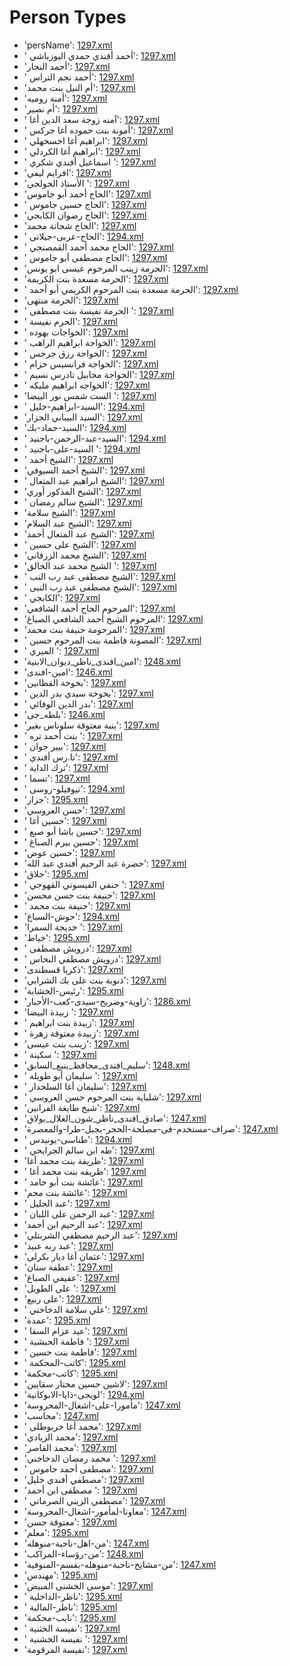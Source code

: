 # Person Types
 * 'persName'‎: [1297.xml](https://project-cairo-urban-news.github.io/CairoUrbanNews/?name=arabic/1297.xml&text=persName)
 * ' أحمد أفندي حمدي اليوزباشي'‎: [1297.xml](https://project-cairo-urban-news.github.io/CairoUrbanNews/?name=arabic/1297.xml&text=%20%D8%A3%D8%AD%D9%85%D8%AF%20%D8%A3%D9%81%D9%86%D8%AF%D9%8A%20%D8%AD%D9%85%D8%AF%D9%8A%20%D8%A7%D9%84%D9%8A%D9%88%D8%B2%D8%A8%D8%A7%D8%B4%D9%8A)
 * 'أحمد النجار'‎: [1297.xml](https://project-cairo-urban-news.github.io/CairoUrbanNews/?name=arabic/1297.xml&text=%D8%A3%D8%AD%D9%85%D8%AF%20%D8%A7%D9%84%D9%86%D8%AC%D8%A7%D8%B1)
 * ' أحمد نجم التراس'‎: [1297.xml](https://project-cairo-urban-news.github.io/CairoUrbanNews/?name=arabic/1297.xml&text=%20%D8%A3%D8%AD%D9%85%D8%AF%20%D9%86%D8%AC%D9%85%20%D8%A7%D9%84%D8%AA%D8%B1%D8%A7%D8%B3)
 * 'أم النيل بنت محمد'‎: [1297.xml](https://project-cairo-urban-news.github.io/CairoUrbanNews/?name=arabic/1297.xml&text=%D8%A3%D9%85%20%D8%A7%D9%84%D9%86%D9%8A%D9%84%20%D8%A8%D9%86%D8%AA%20%D9%85%D8%AD%D9%85%D8%AF)
 * 'أمنة روميه'‎: [1297.xml](https://project-cairo-urban-news.github.io/CairoUrbanNews/?name=arabic/1297.xml&text=%D8%A3%D9%85%D9%86%D8%A9%20%D8%B1%D9%88%D9%85%D9%8A%D9%87)
 * 'أم نصير'‎: [1297.xml](https://project-cairo-urban-news.github.io/CairoUrbanNews/?name=arabic/1297.xml&text=%D8%A3%D9%85%20%D9%86%D8%B5%D9%8A%D8%B1)
 * ' آمنه زوجة سعد الدين أغا'‎: [1297.xml](https://project-cairo-urban-news.github.io/CairoUrbanNews/?name=arabic/1297.xml&text=%20%D8%A2%D9%85%D9%86%D9%87%20%D8%B2%D9%88%D8%AC%D8%A9%20%D8%B3%D8%B9%D8%AF%20%D8%A7%D9%84%D8%AF%D9%8A%D9%86%20%D8%A3%D8%BA%D8%A7)
 * ' أمونة بنت حموده أغا جركس'‎: [1297.xml](https://project-cairo-urban-news.github.io/CairoUrbanNews/?name=arabic/1297.xml&text=%20%D8%A3%D9%85%D9%88%D9%86%D8%A9%20%D8%A8%D9%86%D8%AA%20%D8%AD%D9%85%D9%88%D8%AF%D9%87%20%D8%A3%D8%BA%D8%A7%20%D8%AC%D8%B1%D9%83%D8%B3)
 * ' ابراهيم أغا اخسخهلي'‎: [1297.xml](https://project-cairo-urban-news.github.io/CairoUrbanNews/?name=arabic/1297.xml&text=%20%D8%A7%D8%A8%D8%B1%D8%A7%D9%87%D9%8A%D9%85%20%D8%A3%D8%BA%D8%A7%20%D8%A7%D8%AE%D8%B3%D8%AE%D9%87%D9%84%D9%8A)
 * ' ابراهيم أغا الكردلي'‎: [1297.xml](https://project-cairo-urban-news.github.io/CairoUrbanNews/?name=arabic/1297.xml&text=%20%D8%A7%D8%A8%D8%B1%D8%A7%D9%87%D9%8A%D9%85%20%D8%A3%D8%BA%D8%A7%20%D8%A7%D9%84%D9%83%D8%B1%D8%AF%D9%84%D9%8A)
 * ' اسماعيل أفندي شكري '‎: [1297.xml](https://project-cairo-urban-news.github.io/CairoUrbanNews/?name=arabic/1297.xml&text=%20%D8%A7%D8%B3%D9%85%D8%A7%D8%B9%D9%8A%D9%84%20%D8%A3%D9%81%D9%86%D8%AF%D9%8A%20%D8%B4%D9%83%D8%B1%D9%8A%20)
 * 'افرايم ليفي'‎: [1297.xml](https://project-cairo-urban-news.github.io/CairoUrbanNews/?name=arabic/1297.xml&text=%D8%A7%D9%81%D8%B1%D8%A7%D9%8A%D9%85%20%D9%84%D9%8A%D9%81%D9%8A)
 * 'الأستاذ الحولجي '‎: [1297.xml](https://project-cairo-urban-news.github.io/CairoUrbanNews/?name=arabic/1297.xml&text=%D8%A7%D9%84%D8%A3%D8%B3%D8%AA%D8%A7%D8%B0%20%D8%A7%D9%84%D8%AD%D9%88%D9%84%D8%AC%D9%8A%20)
 * 'الحاج أحمد أبو جاموس'‎: [1297.xml](https://project-cairo-urban-news.github.io/CairoUrbanNews/?name=arabic/1297.xml&text=%D8%A7%D9%84%D8%AD%D8%A7%D8%AC%20%D8%A3%D8%AD%D9%85%D8%AF%20%D8%A3%D8%A8%D9%88%20%D8%AC%D8%A7%D9%85%D9%88%D8%B3)
 * ' الحاج حسين جاموس'‎: [1297.xml](https://project-cairo-urban-news.github.io/CairoUrbanNews/?name=arabic/1297.xml&text=%20%D8%A7%D9%84%D8%AD%D8%A7%D8%AC%20%D8%AD%D8%B3%D9%8A%D9%86%20%D8%AC%D8%A7%D9%85%D9%88%D8%B3)
 * 'الحاج رضوان الكابجي'‎: [1297.xml](https://project-cairo-urban-news.github.io/CairoUrbanNews/?name=arabic/1297.xml&text=%D8%A7%D9%84%D8%AD%D8%A7%D8%AC%20%D8%B1%D8%B6%D9%88%D8%A7%D9%86%20%D8%A7%D9%84%D9%83%D8%A7%D8%A8%D8%AC%D9%8A)
 * 'الحاج شحاتة محمد'‎: [1297.xml](https://project-cairo-urban-news.github.io/CairoUrbanNews/?name=arabic/1297.xml&text=%D8%A7%D9%84%D8%AD%D8%A7%D8%AC%20%D8%B4%D8%AD%D8%A7%D8%AA%D8%A9%20%D9%85%D8%AD%D9%85%D8%AF)
 * ' الحاج-عربى-جيلاتى'‎: [1294.xml](https://project-cairo-urban-news.github.io/CairoUrbanNews/?name=arabic/1294.xml&text=%20%D8%A7%D9%84%D8%AD%D8%A7%D8%AC-%D8%B9%D8%B1%D8%A8%D9%89-%D8%AC%D9%8A%D9%84%D8%A7%D8%AA%D9%89)
 * ' الحاج محمد أحمد القمصنجي'‎: [1297.xml](https://project-cairo-urban-news.github.io/CairoUrbanNews/?name=arabic/1297.xml&text=%20%D8%A7%D9%84%D8%AD%D8%A7%D8%AC%20%D9%85%D8%AD%D9%85%D8%AF%20%D8%A3%D8%AD%D9%85%D8%AF%20%D8%A7%D9%84%D9%82%D9%85%D8%B5%D9%86%D8%AC%D9%8A)
 * ' الحاج مصطفى أبو جاموس'‎: [1297.xml](https://project-cairo-urban-news.github.io/CairoUrbanNews/?name=arabic/1297.xml&text=%20%D8%A7%D9%84%D8%AD%D8%A7%D8%AC%20%D9%85%D8%B5%D8%B7%D9%81%D9%89%20%D8%A3%D8%A8%D9%88%20%D8%AC%D8%A7%D9%85%D9%88%D8%B3)
 * 'الحرمة زينب المرحوم عيسى ابو يونس'‎: [1297.xml](https://project-cairo-urban-news.github.io/CairoUrbanNews/?name=arabic/1297.xml&text=%D8%A7%D9%84%D8%AD%D8%B1%D9%85%D8%A9%20%D8%B2%D9%8A%D9%86%D8%A8%20%D8%A7%D9%84%D9%85%D8%B1%D8%AD%D9%88%D9%85%20%D8%B9%D9%8A%D8%B3%D9%89%20%D8%A7%D8%A8%D9%88%20%D9%8A%D9%88%D9%86%D8%B3)
 * 'الحرمة مسعدة بنت الكريمة'‎: [1297.xml](https://project-cairo-urban-news.github.io/CairoUrbanNews/?name=arabic/1297.xml&text=%D8%A7%D9%84%D8%AD%D8%B1%D9%85%D8%A9%20%D9%85%D8%B3%D8%B9%D8%AF%D8%A9%20%D8%A8%D9%86%D8%AA%20%D8%A7%D9%84%D9%83%D8%B1%D9%8A%D9%85%D8%A9)
 * ' الحرمة مسعدة بنت المرحوم الكريمي أبو أحمد'‎: [1297.xml](https://project-cairo-urban-news.github.io/CairoUrbanNews/?name=arabic/1297.xml&text=%20%D8%A7%D9%84%D8%AD%D8%B1%D9%85%D8%A9%20%D9%85%D8%B3%D8%B9%D8%AF%D8%A9%20%D8%A8%D9%86%D8%AA%20%D8%A7%D9%84%D9%85%D8%B1%D8%AD%D9%88%D9%85%20%D8%A7%D9%84%D9%83%D8%B1%D9%8A%D9%85%D9%8A%20%D8%A3%D8%A8%D9%88%20%D8%A3%D8%AD%D9%85%D8%AF)
 * 'الحرمة منتهى'‎: [1297.xml](https://project-cairo-urban-news.github.io/CairoUrbanNews/?name=arabic/1297.xml&text=%D8%A7%D9%84%D8%AD%D8%B1%D9%85%D8%A9%20%D9%85%D9%86%D8%AA%D9%87%D9%89)
 * ' الحرمة نفيسة بنت مصطفى '‎: [1297.xml](https://project-cairo-urban-news.github.io/CairoUrbanNews/?name=arabic/1297.xml&text=%20%D8%A7%D9%84%D8%AD%D8%B1%D9%85%D8%A9%20%D9%86%D9%81%D9%8A%D8%B3%D8%A9%20%D8%A8%D9%86%D8%AA%20%D9%85%D8%B5%D8%B7%D9%81%D9%89%20)
 * ' الحرم نفيسة'‎: [1297.xml](https://project-cairo-urban-news.github.io/CairoUrbanNews/?name=arabic/1297.xml&text=%20%D8%A7%D9%84%D8%AD%D8%B1%D9%85%20%D9%86%D9%81%D9%8A%D8%B3%D8%A9)
 * ' الخواجات بهوده'‎: [1297.xml](https://project-cairo-urban-news.github.io/CairoUrbanNews/?name=arabic/1297.xml&text=%20%D8%A7%D9%84%D8%AE%D9%88%D8%A7%D8%AC%D8%A7%D8%AA%20%D8%A8%D9%87%D9%88%D8%AF%D9%87)
 * ' الخواجة ابراهيم الراهب'‎: [1297.xml](https://project-cairo-urban-news.github.io/CairoUrbanNews/?name=arabic/1297.xml&text=%20%D8%A7%D9%84%D8%AE%D9%88%D8%A7%D8%AC%D8%A9%20%D8%A7%D8%A8%D8%B1%D8%A7%D9%87%D9%8A%D9%85%20%D8%A7%D9%84%D8%B1%D8%A7%D9%87%D8%A8)
 * ' الخواجة رزق جرجس'‎: [1297.xml](https://project-cairo-urban-news.github.io/CairoUrbanNews/?name=arabic/1297.xml&text=%20%D8%A7%D9%84%D8%AE%D9%88%D8%A7%D8%AC%D8%A9%20%D8%B1%D8%B2%D9%82%20%D8%AC%D8%B1%D8%AC%D8%B3)
 * ' الخواجة فرانسيس خزام'‎: [1297.xml](https://project-cairo-urban-news.github.io/CairoUrbanNews/?name=arabic/1297.xml&text=%20%D8%A7%D9%84%D8%AE%D9%88%D8%A7%D8%AC%D8%A9%20%D9%81%D8%B1%D8%A7%D9%86%D8%B3%D9%8A%D8%B3%20%D8%AE%D8%B2%D8%A7%D9%85)
 * ' الخواجة مخابيل تادرس نسيم'‎: [1297.xml](https://project-cairo-urban-news.github.io/CairoUrbanNews/?name=arabic/1297.xml&text=%20%D8%A7%D9%84%D8%AE%D9%88%D8%A7%D8%AC%D8%A9%20%D9%85%D8%AE%D8%A7%D8%A8%D9%8A%D9%84%20%D8%AA%D8%A7%D8%AF%D8%B1%D8%B3%20%D9%86%D8%B3%D9%8A%D9%85)
 * ' الخواجه ابراهيم مليكه'‎: [1297.xml](https://project-cairo-urban-news.github.io/CairoUrbanNews/?name=arabic/1297.xml&text=%20%D8%A7%D9%84%D8%AE%D9%88%D8%A7%D8%AC%D9%87%20%D8%A7%D8%A8%D8%B1%D8%A7%D9%87%D9%8A%D9%85%20%D9%85%D9%84%D9%8A%D9%83%D9%87)
 * 'الست شمس نور البيضا '‎: [1297.xml](https://project-cairo-urban-news.github.io/CairoUrbanNews/?name=arabic/1297.xml&text=%D8%A7%D9%84%D8%B3%D8%AA%20%D8%B4%D9%85%D8%B3%20%D9%86%D9%88%D8%B1%20%D8%A7%D9%84%D8%A8%D9%8A%D8%B6%D8%A7%20)
 * ' السيد-ابراهيم-خليل'‎: [1294.xml](https://project-cairo-urban-news.github.io/CairoUrbanNews/?name=arabic/1294.xml&text=%20%D8%A7%D9%84%D8%B3%D9%8A%D8%AF-%D8%A7%D8%A8%D8%B1%D8%A7%D9%87%D9%8A%D9%85-%D8%AE%D9%84%D9%8A%D9%84)
 * 'السيد البيباني الجزار'‎: [1297.xml](https://project-cairo-urban-news.github.io/CairoUrbanNews/?name=arabic/1297.xml&text=%D8%A7%D9%84%D8%B3%D9%8A%D8%AF%20%D8%A7%D9%84%D8%A8%D9%8A%D8%A8%D8%A7%D9%86%D9%8A%20%D8%A7%D9%84%D8%AC%D8%B2%D8%A7%D8%B1)
 * 'السيد-حماد-بك'‎: [1294.xml](https://project-cairo-urban-news.github.io/CairoUrbanNews/?name=arabic/1294.xml&text=%D8%A7%D9%84%D8%B3%D9%8A%D8%AF-%D8%AD%D9%85%D8%A7%D8%AF-%D8%A8%D9%83)
 * ' السيد-عبد-الرحمن-باجنيد'‎: [1294.xml](https://project-cairo-urban-news.github.io/CairoUrbanNews/?name=arabic/1294.xml&text=%20%D8%A7%D9%84%D8%B3%D9%8A%D8%AF-%D8%B9%D8%A8%D8%AF-%D8%A7%D9%84%D8%B1%D8%AD%D9%85%D9%86-%D8%A8%D8%A7%D8%AC%D9%86%D9%8A%D8%AF)
 * ' السيد-على-باجنيد '‎: [1294.xml](https://project-cairo-urban-news.github.io/CairoUrbanNews/?name=arabic/1294.xml&text=%20%D8%A7%D9%84%D8%B3%D9%8A%D8%AF-%D8%B9%D9%84%D9%89-%D8%A8%D8%A7%D8%AC%D9%86%D9%8A%D8%AF%20)
 * ' الشيخ أحمد'‎: [1297.xml](https://project-cairo-urban-news.github.io/CairoUrbanNews/?name=arabic/1297.xml&text=%20%D8%A7%D9%84%D8%B4%D9%8A%D8%AE%20%D8%A3%D8%AD%D9%85%D8%AF)
 * 'الشيخ أحمد السيوفي'‎: [1297.xml](https://project-cairo-urban-news.github.io/CairoUrbanNews/?name=arabic/1297.xml&text=%D8%A7%D9%84%D8%B4%D9%8A%D8%AE%20%D8%A3%D8%AD%D9%85%D8%AF%20%D8%A7%D9%84%D8%B3%D9%8A%D9%88%D9%81%D9%8A)
 * ' الشيخ ابراهيم عبد المتعال'‎: [1297.xml](https://project-cairo-urban-news.github.io/CairoUrbanNews/?name=arabic/1297.xml&text=%20%D8%A7%D9%84%D8%B4%D9%8A%D8%AE%20%D8%A7%D8%A8%D8%B1%D8%A7%D9%87%D9%8A%D9%85%20%D8%B9%D8%A8%D8%AF%20%D8%A7%D9%84%D9%85%D8%AA%D8%B9%D8%A7%D9%84)
 * 'الشيخ المذكور أوري'‎: [1297.xml](https://project-cairo-urban-news.github.io/CairoUrbanNews/?name=arabic/1297.xml&text=%D8%A7%D9%84%D8%B4%D9%8A%D8%AE%20%D8%A7%D9%84%D9%85%D8%B0%D9%83%D9%88%D8%B1%20%D8%A3%D9%88%D8%B1%D9%8A)
 * ' الشيخ سالم رمضان'‎: [1297.xml](https://project-cairo-urban-news.github.io/CairoUrbanNews/?name=arabic/1297.xml&text=%20%D8%A7%D9%84%D8%B4%D9%8A%D8%AE%20%D8%B3%D8%A7%D9%84%D9%85%20%D8%B1%D9%85%D8%B6%D8%A7%D9%86)
 * 'الشيخ سلامة'‎: [1297.xml](https://project-cairo-urban-news.github.io/CairoUrbanNews/?name=arabic/1297.xml&text=%D8%A7%D9%84%D8%B4%D9%8A%D8%AE%20%D8%B3%D9%84%D8%A7%D9%85%D8%A9)
 * 'الشيخ عبد السلام'‎: [1297.xml](https://project-cairo-urban-news.github.io/CairoUrbanNews/?name=arabic/1297.xml&text=%D8%A7%D9%84%D8%B4%D9%8A%D8%AE%20%D8%B9%D8%A8%D8%AF%20%D8%A7%D9%84%D8%B3%D9%84%D8%A7%D9%85)
 * 'الشيخ عبد المتعال أحمد'‎: [1297.xml](https://project-cairo-urban-news.github.io/CairoUrbanNews/?name=arabic/1297.xml&text=%D8%A7%D9%84%D8%B4%D9%8A%D8%AE%20%D8%B9%D8%A8%D8%AF%20%D8%A7%D9%84%D9%85%D8%AA%D8%B9%D8%A7%D9%84%20%D8%A3%D8%AD%D9%85%D8%AF)
 * ' الشيخ على حسين'‎: [1297.xml](https://project-cairo-urban-news.github.io/CairoUrbanNews/?name=arabic/1297.xml&text=%20%D8%A7%D9%84%D8%B4%D9%8A%D8%AE%20%D8%B9%D9%84%D9%89%20%D8%AD%D8%B3%D9%8A%D9%86)
 * 'الشيخ محمد الزرقاني'‎: [1297.xml](https://project-cairo-urban-news.github.io/CairoUrbanNews/?name=arabic/1297.xml&text=%D8%A7%D9%84%D8%B4%D9%8A%D8%AE%20%D9%85%D8%AD%D9%85%D8%AF%20%D8%A7%D9%84%D8%B2%D8%B1%D9%82%D8%A7%D9%86%D9%8A)
 * 'الشيخ محمد عبد الخالق '‎: [1297.xml](https://project-cairo-urban-news.github.io/CairoUrbanNews/?name=arabic/1297.xml&text=%D8%A7%D9%84%D8%B4%D9%8A%D8%AE%20%D9%85%D8%AD%D9%85%D8%AF%20%D8%B9%D8%A8%D8%AF%20%D8%A7%D9%84%D8%AE%D8%A7%D9%84%D9%82%20)
 * ' الشيخ مصطفى عبد رب النب'‎: [1297.xml](https://project-cairo-urban-news.github.io/CairoUrbanNews/?name=arabic/1297.xml&text=%20%D8%A7%D9%84%D8%B4%D9%8A%D8%AE%20%D9%85%D8%B5%D8%B7%D9%81%D9%89%20%D8%B9%D8%A8%D8%AF%20%D8%B1%D8%A8%20%D8%A7%D9%84%D9%86%D8%A8)
 * ' الشيخ مصطفى عبد رب النبى'‎: [1297.xml](https://project-cairo-urban-news.github.io/CairoUrbanNews/?name=arabic/1297.xml&text=%20%D8%A7%D9%84%D8%B4%D9%8A%D8%AE%20%D9%85%D8%B5%D8%B7%D9%81%D9%89%20%D8%B9%D8%A8%D8%AF%20%D8%B1%D8%A8%20%D8%A7%D9%84%D9%86%D8%A8%D9%89)
 * ' الكابجي'‎: [1297.xml](https://project-cairo-urban-news.github.io/CairoUrbanNews/?name=arabic/1297.xml&text=%20%D8%A7%D9%84%D9%83%D8%A7%D8%A8%D8%AC%D9%8A)
 * 'المرحوم الحاج أحمد الشافعي'‎: [1297.xml](https://project-cairo-urban-news.github.io/CairoUrbanNews/?name=arabic/1297.xml&text=%D8%A7%D9%84%D9%85%D8%B1%D8%AD%D9%88%D9%85%20%D8%A7%D9%84%D8%AD%D8%A7%D8%AC%20%D8%A3%D8%AD%D9%85%D8%AF%20%D8%A7%D9%84%D8%B4%D8%A7%D9%81%D8%B9%D9%8A)
 * 'المرحوم الشيخ أحمد الشافعي الصباغ'‎: [1297.xml](https://project-cairo-urban-news.github.io/CairoUrbanNews/?name=arabic/1297.xml&text=%D8%A7%D9%84%D9%85%D8%B1%D8%AD%D9%88%D9%85%20%D8%A7%D9%84%D8%B4%D9%8A%D8%AE%20%D8%A3%D8%AD%D9%85%D8%AF%20%D8%A7%D9%84%D8%B4%D8%A7%D9%81%D8%B9%D9%8A%20%D8%A7%D9%84%D8%B5%D8%A8%D8%A7%D8%BA)
 * 'المرحومة حنيفة بنت محمد'‎: [1297.xml](https://project-cairo-urban-news.github.io/CairoUrbanNews/?name=arabic/1297.xml&text=%D8%A7%D9%84%D9%85%D8%B1%D8%AD%D9%88%D9%85%D8%A9%20%D8%AD%D9%86%D9%8A%D9%81%D8%A9%20%D8%A8%D9%86%D8%AA%20%D9%85%D8%AD%D9%85%D8%AF)
 * ' المصونة فاطمة بنت المرحوم حسين'‎: [1297.xml](https://project-cairo-urban-news.github.io/CairoUrbanNews/?name=arabic/1297.xml&text=%20%D8%A7%D9%84%D9%85%D8%B5%D9%88%D9%86%D8%A9%20%D9%81%D8%A7%D8%B7%D9%85%D8%A9%20%D8%A8%D9%86%D8%AA%20%D8%A7%D9%84%D9%85%D8%B1%D8%AD%D9%88%D9%85%20%D8%AD%D8%B3%D9%8A%D9%86)
 * ' الميري '‎: [1297.xml](https://project-cairo-urban-news.github.io/CairoUrbanNews/?name=arabic/1297.xml&text=%20%D8%A7%D9%84%D9%85%D9%8A%D8%B1%D9%8A%20)
 * 'امين_افندى_ناظر_ديوان_الابنية'‎: [1248.xml](https://project-cairo-urban-news.github.io/CairoUrbanNews/?name=arabic/1248.xml&text=%D8%A7%D9%85%D9%8A%D9%86_%D8%A7%D9%81%D9%86%D8%AF%D9%89_%D9%86%D8%A7%D8%B8%D8%B1_%D8%AF%D9%8A%D9%88%D8%A7%D9%86_%D8%A7%D9%84%D8%A7%D8%A8%D9%86%D9%8A%D8%A9)
 * 'امين-افندى'‎: [1246.xml](https://project-cairo-urban-news.github.io/CairoUrbanNews/?name=arabic/1246.xml&text=%D8%A7%D9%85%D9%8A%D9%86-%D8%A7%D9%81%D9%86%D8%AF%D9%89)
 * 'بخوخة القطانين'‎: [1297.xml](https://project-cairo-urban-news.github.io/CairoUrbanNews/?name=arabic/1297.xml&text=%D8%A8%D8%AE%D9%88%D8%AE%D8%A9%20%D8%A7%D9%84%D9%82%D8%B7%D8%A7%D9%86%D9%8A%D9%86)
 * ' بخوخة سيدي بدر الدين'‎: [1297.xml](https://project-cairo-urban-news.github.io/CairoUrbanNews/?name=arabic/1297.xml&text=%20%D8%A8%D8%AE%D9%88%D8%AE%D8%A9%20%D8%B3%D9%8A%D8%AF%D9%8A%20%D8%A8%D8%AF%D8%B1%20%D8%A7%D9%84%D8%AF%D9%8A%D9%86)
 * ' بدر الدين الوفائي'‎: [1297.xml](https://project-cairo-urban-news.github.io/CairoUrbanNews/?name=arabic/1297.xml&text=%20%D8%A8%D8%AF%D8%B1%20%D8%A7%D9%84%D8%AF%D9%8A%D9%86%20%D8%A7%D9%84%D9%88%D9%81%D8%A7%D8%A6%D9%8A)
 * 'بلطه_جى'‎: [1246.xml](https://project-cairo-urban-news.github.io/CairoUrbanNews/?name=arabic/1246.xml&text=%D8%A8%D9%84%D8%B7%D9%87_%D8%AC%D9%89)
 * 'بنبة معتوقة سلوناس بغير'‎: [1297.xml](https://project-cairo-urban-news.github.io/CairoUrbanNews/?name=arabic/1297.xml&text=%D8%A8%D9%86%D8%A8%D8%A9%20%D9%85%D8%B9%D8%AA%D9%88%D9%82%D8%A9%20%D8%B3%D9%84%D9%88%D9%86%D8%A7%D8%B3%20%D8%A8%D8%BA%D9%8A%D8%B1)
 * ' بنت أحمد تره '‎: [1297.xml](https://project-cairo-urban-news.github.io/CairoUrbanNews/?name=arabic/1297.xml&text=%20%D8%A8%D9%86%D8%AA%20%D8%A3%D8%AD%D9%85%D8%AF%20%D8%AA%D8%B1%D9%87%20)
 * ' بيير جوان'‎: [1297.xml](https://project-cairo-urban-news.github.io/CairoUrbanNews/?name=arabic/1297.xml&text=%20%D8%A8%D9%8A%D9%8A%D8%B1%20%D8%AC%D9%88%D8%A7%D9%86)
 * ' تا.رس أفندي'‎: [1297.xml](https://project-cairo-urban-news.github.io/CairoUrbanNews/?name=arabic/1297.xml&text=%20%D8%AA%D8%A7.%D8%B1%D8%B3%20%D8%A3%D9%81%D9%86%D8%AF%D9%8A)
 * ' ترك الداية'‎: [1297.xml](https://project-cairo-urban-news.github.io/CairoUrbanNews/?name=arabic/1297.xml&text=%20%D8%AA%D8%B1%D9%83%20%D8%A7%D9%84%D8%AF%D8%A7%D9%8A%D8%A9)
 * ' تسما'‎: [1297.xml](https://project-cairo-urban-news.github.io/CairoUrbanNews/?name=arabic/1297.xml&text=%20%D8%AA%D8%B3%D9%85%D8%A7)
 * ' تيوفيلو-روسى'‎: [1294.xml](https://project-cairo-urban-news.github.io/CairoUrbanNews/?name=arabic/1294.xml&text=%20%D8%AA%D9%8A%D9%88%D9%81%D9%8A%D9%84%D9%88-%D8%B1%D9%88%D8%B3%D9%89)
 * 'جزار'‎: [1295.xml](https://project-cairo-urban-news.github.io/CairoUrbanNews/?name=arabic/1295.xml&text=%D8%AC%D8%B2%D8%A7%D8%B1)
 * 'حسن العروسي'‎: [1297.xml](https://project-cairo-urban-news.github.io/CairoUrbanNews/?name=arabic/1297.xml&text=%D8%AD%D8%B3%D9%86%20%D8%A7%D9%84%D8%B9%D8%B1%D9%88%D8%B3%D9%8A)
 * ' حسين أغا'‎: [1297.xml](https://project-cairo-urban-news.github.io/CairoUrbanNews/?name=arabic/1297.xml&text=%20%D8%AD%D8%B3%D9%8A%D9%86%20%D8%A3%D8%BA%D8%A7)
 * ' حسين باشا أبو صبع'‎: [1297.xml](https://project-cairo-urban-news.github.io/CairoUrbanNews/?name=arabic/1297.xml&text=%20%D8%AD%D8%B3%D9%8A%D9%86%20%D8%A8%D8%A7%D8%B4%D8%A7%20%D8%A3%D8%A8%D9%88%20%D8%B5%D8%A8%D8%B9)
 * ' حسين بيرم الصباغ'‎: [1297.xml](https://project-cairo-urban-news.github.io/CairoUrbanNews/?name=arabic/1297.xml&text=%20%D8%AD%D8%B3%D9%8A%D9%86%20%D8%A8%D9%8A%D8%B1%D9%85%20%D8%A7%D9%84%D8%B5%D8%A8%D8%A7%D8%BA)
 * 'حسين عوض'‎: [1297.xml](https://project-cairo-urban-news.github.io/CairoUrbanNews/?name=arabic/1297.xml&text=%D8%AD%D8%B3%D9%8A%D9%86%20%D8%B9%D9%88%D8%B6)
 * 'حضرة عبد الرحيم أفندي عبد الله'‎: [1297.xml](https://project-cairo-urban-news.github.io/CairoUrbanNews/?name=arabic/1297.xml&text=%D8%AD%D8%B6%D8%B1%D8%A9%20%D8%B9%D8%A8%D8%AF%20%D8%A7%D9%84%D8%B1%D8%AD%D9%8A%D9%85%20%D8%A3%D9%81%D9%86%D8%AF%D9%8A%20%D8%B9%D8%A8%D8%AF%20%D8%A7%D9%84%D9%84%D9%87)
 * 'حلاق'‎: [1295.xml](https://project-cairo-urban-news.github.io/CairoUrbanNews/?name=arabic/1295.xml&text=%D8%AD%D9%84%D8%A7%D9%82)
 * ' حنفي القيسوني القهوجي '‎: [1297.xml](https://project-cairo-urban-news.github.io/CairoUrbanNews/?name=arabic/1297.xml&text=%20%D8%AD%D9%86%D9%81%D9%8A%20%D8%A7%D9%84%D9%82%D9%8A%D8%B3%D9%88%D9%86%D9%8A%20%D8%A7%D9%84%D9%82%D9%87%D9%88%D8%AC%D9%8A%20)
 * 'حنيفة بنت حسن محسن'‎: [1297.xml](https://project-cairo-urban-news.github.io/CairoUrbanNews/?name=arabic/1297.xml&text=%D8%AD%D9%86%D9%8A%D9%81%D8%A9%20%D8%A8%D9%86%D8%AA%20%D8%AD%D8%B3%D9%86%20%D9%85%D8%AD%D8%B3%D9%86)
 * ' حنيفة بنت محمد'‎: [1297.xml](https://project-cairo-urban-news.github.io/CairoUrbanNews/?name=arabic/1297.xml&text=%20%D8%AD%D9%86%D9%8A%D9%81%D8%A9%20%D8%A8%D9%86%D8%AA%20%D9%85%D8%AD%D9%85%D8%AF)
 * 'حوش-السباع'‎: [1294.xml](https://project-cairo-urban-news.github.io/CairoUrbanNews/?name=arabic/1294.xml&text=%D8%AD%D9%88%D8%B4-%D8%A7%D9%84%D8%B3%D8%A8%D8%A7%D8%B9)
 * 'خديجة السمرا '‎: [1297.xml](https://project-cairo-urban-news.github.io/CairoUrbanNews/?name=arabic/1297.xml&text=%D8%AE%D8%AF%D9%8A%D8%AC%D8%A9%20%D8%A7%D9%84%D8%B3%D9%85%D8%B1%D8%A7%20)
 * 'خياط'‎: [1295.xml](https://project-cairo-urban-news.github.io/CairoUrbanNews/?name=arabic/1295.xml&text=%D8%AE%D9%8A%D8%A7%D8%B7)
 * ' درويش مصطفى'‎: [1297.xml](https://project-cairo-urban-news.github.io/CairoUrbanNews/?name=arabic/1297.xml&text=%20%D8%AF%D8%B1%D9%88%D9%8A%D8%B4%20%D9%85%D8%B5%D8%B7%D9%81%D9%89)
 * ' درويش مصطفي النحاس'‎: [1297.xml](https://project-cairo-urban-news.github.io/CairoUrbanNews/?name=arabic/1297.xml&text=%20%D8%AF%D8%B1%D9%88%D9%8A%D8%B4%20%D9%85%D8%B5%D8%B7%D9%81%D9%8A%20%D8%A7%D9%84%D9%86%D8%AD%D8%A7%D8%B3)
 * 'ذكريا قسطندى'‎: [1297.xml](https://project-cairo-urban-news.github.io/CairoUrbanNews/?name=arabic/1297.xml&text=%D8%B0%D9%83%D8%B1%D9%8A%D8%A7%20%D9%82%D8%B3%D8%B7%D9%86%D8%AF%D9%89)
 * 'ذنوبة بنت على بك الشرابي'‎: [1297.xml](https://project-cairo-urban-news.github.io/CairoUrbanNews/?name=arabic/1297.xml&text=%D8%B0%D9%86%D9%88%D8%A8%D8%A9%20%D8%A8%D9%86%D8%AA%20%D8%B9%D9%84%D9%89%20%D8%A8%D9%83%20%D8%A7%D9%84%D8%B4%D8%B1%D8%A7%D8%A8%D9%8A)
 * 'رئيس-الخشابة'‎: [1295.xml](https://project-cairo-urban-news.github.io/CairoUrbanNews/?name=arabic/1295.xml&text=%D8%B1%D8%A6%D9%8A%D8%B3-%D8%A7%D9%84%D8%AE%D8%B4%D8%A7%D8%A8%D8%A9)
 * 'زاوية-وضريح-سيدى-كعب-الأحبار'‎: [1286.xml](https://project-cairo-urban-news.github.io/CairoUrbanNews/?name=arabic/1286.xml&text=%D8%B2%D8%A7%D9%88%D9%8A%D8%A9-%D9%88%D8%B6%D8%B1%D9%8A%D8%AD-%D8%B3%D9%8A%D8%AF%D9%89-%D9%83%D8%B9%D8%A8-%D8%A7%D9%84%D8%A3%D8%AD%D8%A8%D8%A7%D8%B1)
 * 'زبيدة البيضا '‎: [1297.xml](https://project-cairo-urban-news.github.io/CairoUrbanNews/?name=arabic/1297.xml&text=%D8%B2%D8%A8%D9%8A%D8%AF%D8%A9%20%D8%A7%D9%84%D8%A8%D9%8A%D8%B6%D8%A7%20)
 * ' زبيدة بنت ابراهيم'‎: [1297.xml](https://project-cairo-urban-news.github.io/CairoUrbanNews/?name=arabic/1297.xml&text=%20%D8%B2%D8%A8%D9%8A%D8%AF%D8%A9%20%D8%A8%D9%86%D8%AA%20%D8%A7%D8%A8%D8%B1%D8%A7%D9%87%D9%8A%D9%85)
 * ' زبيدة معتوقة زهرة'‎: [1297.xml](https://project-cairo-urban-news.github.io/CairoUrbanNews/?name=arabic/1297.xml&text=%20%D8%B2%D8%A8%D9%8A%D8%AF%D8%A9%20%D9%85%D8%B9%D8%AA%D9%88%D9%82%D8%A9%20%D8%B2%D9%87%D8%B1%D8%A9)
 * 'زينب بنت عيسى'‎: [1297.xml](https://project-cairo-urban-news.github.io/CairoUrbanNews/?name=arabic/1297.xml&text=%D8%B2%D9%8A%D9%86%D8%A8%20%D8%A8%D9%86%D8%AA%20%D8%B9%D9%8A%D8%B3%D9%89)
 * ' سكينة '‎: [1297.xml](https://project-cairo-urban-news.github.io/CairoUrbanNews/?name=arabic/1297.xml&text=%20%D8%B3%D9%83%D9%8A%D9%86%D8%A9%20)
 * 'سليم_افندى_محافظ_ينبع_السابق'‎: [1248.xml](https://project-cairo-urban-news.github.io/CairoUrbanNews/?name=arabic/1248.xml&text=%D8%B3%D9%84%D9%8A%D9%85_%D8%A7%D9%81%D9%86%D8%AF%D9%89_%D9%85%D8%AD%D8%A7%D9%81%D8%B8_%D9%8A%D9%86%D8%A8%D8%B9_%D8%A7%D9%84%D8%B3%D8%A7%D8%A8%D9%82)
 * ' سليمان أبو طويلة '‎: [1297.xml](https://project-cairo-urban-news.github.io/CairoUrbanNews/?name=arabic/1297.xml&text=%20%D8%B3%D9%84%D9%8A%D9%85%D8%A7%D9%86%20%D8%A3%D8%A8%D9%88%20%D8%B7%D9%88%D9%8A%D9%84%D8%A9%20)
 * ' سليمان أغا السلحدار'‎: [1297.xml](https://project-cairo-urban-news.github.io/CairoUrbanNews/?name=arabic/1297.xml&text=%20%D8%B3%D9%84%D9%8A%D9%85%D8%A7%D9%86%20%D8%A3%D8%BA%D8%A7%20%D8%A7%D9%84%D8%B3%D9%84%D8%AD%D8%AF%D8%A7%D8%B1)
 * ' شلباية بنت المرحوم حسن العروسي'‎: [1297.xml](https://project-cairo-urban-news.github.io/CairoUrbanNews/?name=arabic/1297.xml&text=%20%D8%B4%D9%84%D8%A8%D8%A7%D9%8A%D8%A9%20%D8%A8%D9%86%D8%AA%20%D8%A7%D9%84%D9%85%D8%B1%D8%AD%D9%88%D9%85%20%D8%AD%D8%B3%D9%86%20%D8%A7%D9%84%D8%B9%D8%B1%D9%88%D8%B3%D9%8A)
 * 'شيخ طايغة الفرانين'‎: [1297.xml](https://project-cairo-urban-news.github.io/CairoUrbanNews/?name=arabic/1297.xml&text=%D8%B4%D9%8A%D8%AE%20%D8%B7%D8%A7%D9%8A%D8%BA%D8%A9%20%D8%A7%D9%84%D9%81%D8%B1%D8%A7%D9%86%D9%8A%D9%86)
 * 'صادق_افندى_ناظر_شون_الغلال_بولاق'‎: [1247.xml](https://project-cairo-urban-news.github.io/CairoUrbanNews/?name=arabic/1247.xml&text=%D8%B5%D8%A7%D8%AF%D9%82_%D8%A7%D9%81%D9%86%D8%AF%D9%89_%D9%86%D8%A7%D8%B8%D8%B1_%D8%B4%D9%88%D9%86_%D8%A7%D9%84%D8%BA%D9%84%D8%A7%D9%84_%D8%A8%D9%88%D9%84%D8%A7%D9%82)
 * 'صراف-مستخدم-فى-مصلحة-الحجر-بجبل-طرا-والمعصرة'‎: [1247.xml](https://project-cairo-urban-news.github.io/CairoUrbanNews/?name=arabic/1247.xml&text=%D8%B5%D8%B1%D8%A7%D9%81-%D9%85%D8%B3%D8%AA%D8%AE%D8%AF%D9%85-%D9%81%D9%89-%D9%85%D8%B5%D9%84%D8%AD%D8%A9-%D8%A7%D9%84%D8%AD%D8%AC%D8%B1-%D8%A8%D8%AC%D8%A8%D9%84-%D8%B7%D8%B1%D8%A7-%D9%88%D8%A7%D9%84%D9%85%D8%B9%D8%B5%D8%B1%D8%A9)
 * ' طناسى-يونيدس'‎: [1294.xml](https://project-cairo-urban-news.github.io/CairoUrbanNews/?name=arabic/1294.xml&text=%20%D8%B7%D9%86%D8%A7%D8%B3%D9%89-%D9%8A%D9%88%D9%86%D9%8A%D8%AF%D8%B3)
 * ' طه ابن سالم الجرايحي'‎: [1297.xml](https://project-cairo-urban-news.github.io/CairoUrbanNews/?name=arabic/1297.xml&text=%20%D8%B7%D9%87%20%D8%A7%D8%A8%D9%86%20%D8%B3%D8%A7%D9%84%D9%85%20%D8%A7%D9%84%D8%AC%D8%B1%D8%A7%D9%8A%D8%AD%D9%8A)
 * 'ظريفة بنت محمد أغا'‎: [1297.xml](https://project-cairo-urban-news.github.io/CairoUrbanNews/?name=arabic/1297.xml&text=%D8%B8%D8%B1%D9%8A%D9%81%D8%A9%20%D8%A8%D9%86%D8%AA%20%D9%85%D8%AD%D9%85%D8%AF%20%D8%A3%D8%BA%D8%A7)
 * ' ظريفه بنت محمد أغا'‎: [1297.xml](https://project-cairo-urban-news.github.io/CairoUrbanNews/?name=arabic/1297.xml&text=%20%D8%B8%D8%B1%D9%8A%D9%81%D9%87%20%D8%A8%D9%86%D8%AA%20%D9%85%D8%AD%D9%85%D8%AF%20%D8%A3%D8%BA%D8%A7)
 * ' عائشة بنت أبو حامد'‎: [1297.xml](https://project-cairo-urban-news.github.io/CairoUrbanNews/?name=arabic/1297.xml&text=%20%D8%B9%D8%A7%D8%A6%D8%B4%D8%A9%20%D8%A8%D9%86%D8%AA%20%D8%A3%D8%A8%D9%88%20%D8%AD%D8%A7%D9%85%D8%AF)
 * 'عائشة بنت محم'‎: [1297.xml](https://project-cairo-urban-news.github.io/CairoUrbanNews/?name=arabic/1297.xml&text=%D8%B9%D8%A7%D8%A6%D8%B4%D8%A9%20%D8%A8%D9%86%D8%AA%20%D9%85%D8%AD%D9%85)
 * ' عبد الجليل'‎: [1297.xml](https://project-cairo-urban-news.github.io/CairoUrbanNews/?name=arabic/1297.xml&text=%20%D8%B9%D8%A8%D8%AF%20%D8%A7%D9%84%D8%AC%D9%84%D9%8A%D9%84)
 * ' عبد الرحمن على اللبان'‎: [1297.xml](https://project-cairo-urban-news.github.io/CairoUrbanNews/?name=arabic/1297.xml&text=%20%D8%B9%D8%A8%D8%AF%20%D8%A7%D9%84%D8%B1%D8%AD%D9%85%D9%86%20%D8%B9%D9%84%D9%89%20%D8%A7%D9%84%D9%84%D8%A8%D8%A7%D9%86)
 * 'عبد الرحيم ابن أحمد'‎: [1297.xml](https://project-cairo-urban-news.github.io/CairoUrbanNews/?name=arabic/1297.xml&text=%D8%B9%D8%A8%D8%AF%20%D8%A7%D9%84%D8%B1%D8%AD%D9%8A%D9%85%20%D8%A7%D8%A8%D9%86%20%D8%A3%D8%AD%D9%85%D8%AF)
 * 'عبد الرحيم مصطفي الشربتلي'‎: [1297.xml](https://project-cairo-urban-news.github.io/CairoUrbanNews/?name=arabic/1297.xml&text=%D8%B9%D8%A8%D8%AF%20%D8%A7%D9%84%D8%B1%D8%AD%D9%8A%D9%85%20%D9%85%D8%B5%D8%B7%D9%81%D9%8A%20%D8%A7%D9%84%D8%B4%D8%B1%D8%A8%D8%AA%D9%84%D9%8A)
 * 'عبد ربه عبيد'‎: [1297.xml](https://project-cairo-urban-news.github.io/CairoUrbanNews/?name=arabic/1297.xml&text=%D8%B9%D8%A8%D8%AF%20%D8%B1%D8%A8%D9%87%20%D8%B9%D8%A8%D9%8A%D8%AF)
 * 'عثمان أغا ديار بكرلي'‎: [1297.xml](https://project-cairo-urban-news.github.io/CairoUrbanNews/?name=arabic/1297.xml&text=%D8%B9%D8%AB%D9%85%D8%A7%D9%86%20%D8%A3%D8%BA%D8%A7%20%D8%AF%D9%8A%D8%A7%D8%B1%20%D8%A8%D9%83%D8%B1%D9%84%D9%8A)
 * 'عطفة سنان'‎: [1297.xml](https://project-cairo-urban-news.github.io/CairoUrbanNews/?name=arabic/1297.xml&text=%D8%B9%D8%B7%D9%81%D8%A9%20%D8%B3%D9%86%D8%A7%D9%86)
 * 'عفيفي الصباغ'‎: [1297.xml](https://project-cairo-urban-news.github.io/CairoUrbanNews/?name=arabic/1297.xml&text=%D8%B9%D9%81%D9%8A%D9%81%D9%8A%20%D8%A7%D9%84%D8%B5%D8%A8%D8%A7%D8%BA)
 * 'على الطويل '‎: [1297.xml](https://project-cairo-urban-news.github.io/CairoUrbanNews/?name=arabic/1297.xml&text=%D8%B9%D9%84%D9%89%20%D8%A7%D9%84%D8%B7%D9%88%D9%8A%D9%84%20)
 * 'على ربيع'‎: [1297.xml](https://project-cairo-urban-news.github.io/CairoUrbanNews/?name=arabic/1297.xml&text=%D8%B9%D9%84%D9%89%20%D8%B1%D8%A8%D9%8A%D8%B9)
 * ' علي سلامة الدخاخني'‎: [1297.xml](https://project-cairo-urban-news.github.io/CairoUrbanNews/?name=arabic/1297.xml&text=%20%D8%B9%D9%84%D9%8A%20%D8%B3%D9%84%D8%A7%D9%85%D8%A9%20%D8%A7%D9%84%D8%AF%D8%AE%D8%A7%D8%AE%D9%86%D9%8A)
 * 'عمدة'‎: [1295.xml](https://project-cairo-urban-news.github.io/CairoUrbanNews/?name=arabic/1295.xml&text=%D8%B9%D9%85%D8%AF%D8%A9)
 * ' عيد عزام السقا'‎: [1297.xml](https://project-cairo-urban-news.github.io/CairoUrbanNews/?name=arabic/1297.xml&text=%20%D8%B9%D9%8A%D8%AF%20%D8%B9%D8%B2%D8%A7%D9%85%20%D8%A7%D9%84%D8%B3%D9%82%D8%A7)
 * ' فاطمة الحبشية '‎: [1297.xml](https://project-cairo-urban-news.github.io/CairoUrbanNews/?name=arabic/1297.xml&text=%20%D9%81%D8%A7%D8%B7%D9%85%D8%A9%20%D8%A7%D9%84%D8%AD%D8%A8%D8%B4%D9%8A%D8%A9%20)
 * ' فاطمة بنت حسين'‎: [1297.xml](https://project-cairo-urban-news.github.io/CairoUrbanNews/?name=arabic/1297.xml&text=%20%D9%81%D8%A7%D8%B7%D9%85%D8%A9%20%D8%A8%D9%86%D8%AA%20%D8%AD%D8%B3%D9%8A%D9%86)
 * ' كاتب-المحكمة'‎: [1295.xml](https://project-cairo-urban-news.github.io/CairoUrbanNews/?name=arabic/1295.xml&text=%20%D9%83%D8%A7%D8%AA%D8%A8-%D8%A7%D9%84%D9%85%D8%AD%D9%83%D9%85%D8%A9)
 * 'كاتب-محكمة'‎: [1295.xml](https://project-cairo-urban-news.github.io/CairoUrbanNews/?name=arabic/1295.xml&text=%D9%83%D8%A7%D8%AA%D8%A8-%D9%85%D8%AD%D9%83%D9%85%D8%A9)
 * 'لاشين حسين مختار سقايين'‎: [1297.xml](https://project-cairo-urban-news.github.io/CairoUrbanNews/?name=arabic/1297.xml&text=%D9%84%D8%A7%D8%B4%D9%8A%D9%86%20%D8%AD%D8%B3%D9%8A%D9%86%20%D9%85%D8%AE%D8%AA%D8%A7%D8%B1%20%D8%B3%D9%82%D8%A7%D9%8A%D9%8A%D9%86)
 * 'لويجى-ذايا-الابوكانية'‎: [1294.xml](https://project-cairo-urban-news.github.io/CairoUrbanNews/?name=arabic/1294.xml&text=%D9%84%D9%88%D9%8A%D8%AC%D9%89-%D8%B0%D8%A7%D9%8A%D8%A7-%D8%A7%D9%84%D8%A7%D8%A8%D9%88%D9%83%D8%A7%D9%86%D9%8A%D8%A9)
 * 'مأمورا-على-اشغال-المحروسة'‎: [1247.xml](https://project-cairo-urban-news.github.io/CairoUrbanNews/?name=arabic/1247.xml&text=%D9%85%D8%A3%D9%85%D9%88%D8%B1%D8%A7-%D8%B9%D9%84%D9%89-%D8%A7%D8%B4%D8%BA%D8%A7%D9%84-%D8%A7%D9%84%D9%85%D8%AD%D8%B1%D9%88%D8%B3%D8%A9)
 * 'محاسب'‎: [1247.xml](https://project-cairo-urban-news.github.io/CairoUrbanNews/?name=arabic/1247.xml&text=%D9%85%D8%AD%D8%A7%D8%B3%D8%A8)
 * ' محمد أغا خربوطلى'‎: [1297.xml](https://project-cairo-urban-news.github.io/CairoUrbanNews/?name=arabic/1297.xml&text=%20%D9%85%D8%AD%D9%85%D8%AF%20%D8%A3%D8%BA%D8%A7%20%D8%AE%D8%B1%D8%A8%D9%88%D8%B7%D9%84%D9%89)
 * 'محمد الزيادي'‎: [1297.xml](https://project-cairo-urban-news.github.io/CairoUrbanNews/?name=arabic/1297.xml&text=%D9%85%D8%AD%D9%85%D8%AF%20%D8%A7%D9%84%D8%B2%D9%8A%D8%A7%D8%AF%D9%8A)
 * 'محمد القاصر'‎: [1297.xml](https://project-cairo-urban-news.github.io/CairoUrbanNews/?name=arabic/1297.xml&text=%D9%85%D8%AD%D9%85%D8%AF%20%D8%A7%D9%84%D9%82%D8%A7%D8%B5%D8%B1)
 * 'محمد رمضان الدخاخني '‎: [1297.xml](https://project-cairo-urban-news.github.io/CairoUrbanNews/?name=arabic/1297.xml&text=%D9%85%D8%AD%D9%85%D8%AF%20%D8%B1%D9%85%D8%B6%D8%A7%D9%86%20%D8%A7%D9%84%D8%AF%D8%AE%D8%A7%D8%AE%D9%86%D9%8A%20)
 * ' مصطفى أحمد جاموس'‎: [1297.xml](https://project-cairo-urban-news.github.io/CairoUrbanNews/?name=arabic/1297.xml&text=%20%D9%85%D8%B5%D8%B7%D9%81%D9%89%20%D8%A3%D8%AD%D9%85%D8%AF%20%D8%AC%D8%A7%D9%85%D9%88%D8%B3)
 * 'مصطفي أفندي خليل'‎: [1297.xml](https://project-cairo-urban-news.github.io/CairoUrbanNews/?name=arabic/1297.xml&text=%D9%85%D8%B5%D8%B7%D9%81%D9%8A%20%D8%A3%D9%81%D9%86%D8%AF%D9%8A%20%D8%AE%D9%84%D9%8A%D9%84)
 * 'مصطفى ابن أحمد '‎: [1297.xml](https://project-cairo-urban-news.github.io/CairoUrbanNews/?name=arabic/1297.xml&text=%D9%85%D8%B5%D8%B7%D9%81%D9%89%20%D8%A7%D8%A8%D9%86%20%D8%A3%D8%AD%D9%85%D8%AF%20)
 * ' مصطفي الزيني الصرماتي'‎: [1297.xml](https://project-cairo-urban-news.github.io/CairoUrbanNews/?name=arabic/1297.xml&text=%20%D9%85%D8%B5%D8%B7%D9%81%D9%8A%20%D8%A7%D9%84%D8%B2%D9%8A%D9%86%D9%8A%20%D8%A7%D9%84%D8%B5%D8%B1%D9%85%D8%A7%D8%AA%D9%8A)
 * 'معاونا-لمأمور-اشغال-المحروسة'‎: [1247.xml](https://project-cairo-urban-news.github.io/CairoUrbanNews/?name=arabic/1247.xml&text=%D9%85%D8%B9%D8%A7%D9%88%D9%86%D8%A7-%D9%84%D9%85%D8%A3%D9%85%D9%88%D8%B1-%D8%A7%D8%B4%D8%BA%D8%A7%D9%84-%D8%A7%D9%84%D9%85%D8%AD%D8%B1%D9%88%D8%B3%D8%A9)
 * 'معتوقة حسن'‎: [1297.xml](https://project-cairo-urban-news.github.io/CairoUrbanNews/?name=arabic/1297.xml&text=%D9%85%D8%B9%D8%AA%D9%88%D9%82%D8%A9%20%D8%AD%D8%B3%D9%86)
 * 'معلم'‎: [1295.xml](https://project-cairo-urban-news.github.io/CairoUrbanNews/?name=arabic/1295.xml&text=%D9%85%D8%B9%D9%84%D9%85)
 * 'من-اهل-ناحية-منوهله'‎: [1247.xml](https://project-cairo-urban-news.github.io/CairoUrbanNews/?name=arabic/1247.xml&text=%D9%85%D9%86-%D8%A7%D9%87%D9%84-%D9%86%D8%A7%D8%AD%D9%8A%D8%A9-%D9%85%D9%86%D9%88%D9%87%D9%84%D9%87)
 * 'من-رؤساء-المراكب'‎: [1248.xml](https://project-cairo-urban-news.github.io/CairoUrbanNews/?name=arabic/1248.xml&text=%D9%85%D9%86-%D8%B1%D8%A4%D8%B3%D8%A7%D8%A1-%D8%A7%D9%84%D9%85%D8%B1%D8%A7%D9%83%D8%A8)
 * 'من-مشايخ-ناحبة-منوهله-بقسم-المنوفية'‎: [1247.xml](https://project-cairo-urban-news.github.io/CairoUrbanNews/?name=arabic/1247.xml&text=%D9%85%D9%86-%D9%85%D8%B4%D8%A7%D9%8A%D8%AE-%D9%86%D8%A7%D8%AD%D8%A8%D8%A9-%D9%85%D9%86%D9%88%D9%87%D9%84%D9%87-%D8%A8%D9%82%D8%B3%D9%85-%D8%A7%D9%84%D9%85%D9%86%D9%88%D9%81%D9%8A%D8%A9)
 * 'مهندس'‎: [1295.xml](https://project-cairo-urban-news.github.io/CairoUrbanNews/?name=arabic/1295.xml&text=%D9%85%D9%87%D9%86%D8%AF%D8%B3)
 * 'موسى الخشنى المبيض'‎: [1297.xml](https://project-cairo-urban-news.github.io/CairoUrbanNews/?name=arabic/1297.xml&text=%D9%85%D9%88%D8%B3%D9%89%20%D8%A7%D9%84%D8%AE%D8%B4%D9%86%D9%89%20%D8%A7%D9%84%D9%85%D8%A8%D9%8A%D8%B6)
 * ' ناظر-الداخلية'‎: [1295.xml](https://project-cairo-urban-news.github.io/CairoUrbanNews/?name=arabic/1295.xml&text=%20%D9%86%D8%A7%D8%B8%D8%B1-%D8%A7%D9%84%D8%AF%D8%A7%D8%AE%D9%84%D9%8A%D8%A9)
 * ' ناظر-المالية'‎: [1295.xml](https://project-cairo-urban-news.github.io/CairoUrbanNews/?name=arabic/1295.xml&text=%20%D9%86%D8%A7%D8%B8%D8%B1-%D8%A7%D9%84%D9%85%D8%A7%D9%84%D9%8A%D8%A9)
 * 'نايب-محكمة'‎: [1295.xml](https://project-cairo-urban-news.github.io/CairoUrbanNews/?name=arabic/1295.xml&text=%D9%86%D8%A7%D9%8A%D8%A8-%D9%85%D8%AD%D9%83%D9%85%D8%A9)
 * ' نفيسة الخثنية'‎: [1297.xml](https://project-cairo-urban-news.github.io/CairoUrbanNews/?name=arabic/1297.xml&text=%20%D9%86%D9%81%D9%8A%D8%B3%D8%A9%20%D8%A7%D9%84%D8%AE%D8%AB%D9%86%D9%8A%D8%A9)
 * ' نفيسة الخشنية '‎: [1297.xml](https://project-cairo-urban-news.github.io/CairoUrbanNews/?name=arabic/1297.xml&text=%20%D9%86%D9%81%D9%8A%D8%B3%D8%A9%20%D8%A7%D9%84%D8%AE%D8%B4%D9%86%D9%8A%D8%A9%20)
 * 'نفيسة المرقومة'‎: [1297.xml](https://project-cairo-urban-news.github.io/CairoUrbanNews/?name=arabic/1297.xml&text=%D9%86%D9%81%D9%8A%D8%B3%D8%A9%20%D8%A7%D9%84%D9%85%D8%B1%D9%82%D9%88%D9%85%D8%A9)
